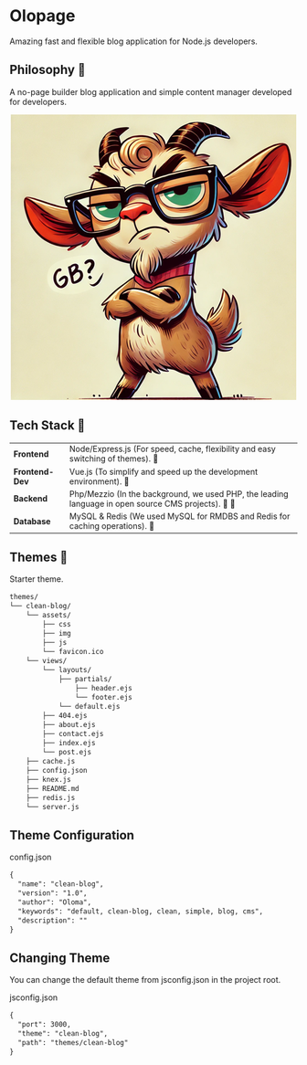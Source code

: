 
# Olopage

Amazing fast and flexible blog application for Node.js developers.

## Philosophy 🐧

A no-page builder blog application and simple content manager developed for developers.

<p align="center">
  <img src="goat.png" border="0" />
</p>

## Tech Stack 💚

<table>
	<tbody>
		<tr>
			<td><b>Frontend</b></td>
			<td>Node/Express.js (For speed, cache, flexibility and easy switching of themes). 💪</td>
		</tr>
		<tr>
			<td><b>Frontend-Dev</b></td>
			<td>Vue.js (To simplify and speed up the development environment). 🍏</td>
		</tr>
		<tr>
			<td><b>Backend</b></td>
			<td>Php/Mezzio (In the background, we used PHP, the leading language in open source CMS projects). 👑 🐧</td>
		</tr>
		<tr>
			<td><b>Database</b></td>
			<td>MySQL & Redis (We used MySQL for RMDBS and Redis for caching operations). 🍺</td>
		</tr>
	</tbody>
</table>

## Themes 👚

Starter theme.

```
themes/
└── clean-blog/
    └── assets/
        ├── css
        ├── img
        ├── js
        └── favicon.ico
    └── views/
        └── layouts/
            ├── partials/
                ├── header.ejs
                └── footer.ejs
            └── default.ejs
        ├── 404.ejs
        ├── about.ejs
        ├── contact.ejs
        ├── index.ejs
        └── post.ejs
    ├── cache.js
    ├── config.json
    ├── knex.js
    ├── README.md
    ├── redis.js
    └── server.js
```

## Theme Configuration

config.json

```
{
  "name": "clean-blog",
  "version": "1.0",
  "author": "Oloma",
  "keywords": "default, clean-blog, clean, simple, blog, cms",
  "description": ""
}
```

## Changing Theme

You can change the default theme from jsconfig.json in the project root.

jsconfig.json

```
{
  "port": 3000,
  "theme": "clean-blog",
  "path": "themes/clean-blog"
}
```
